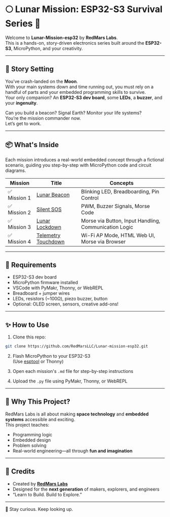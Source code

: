 # 🌕 Lunar Mission: ESP32-S3 Survival Series 🚀  
Welcome to **Lunar-Mission-esp32** by **RedMars Labs**.  
This is a hands-on, story-driven electronics series built around the **ESP32-S3**, MicroPython, and your creativity.

---

## 🧭 Story Setting

You’ve crash-landed on the **Moon**.  
With your main systems down and time running out, you must rely on a handful of parts and your embedded programming skills to survive.  
Your only companion? An **ESP32-S3 dev board**, some **LEDs**, a **buzzer**, and your **ingenuity**.

Can you build a beacon? Signal Earth? Monitor your life systems?  
You’re the mission commander now.  
Let’s get to work.

---

## 📦 What's Inside

Each mission introduces a real-world embedded concept through a fictional scenario, guiding you step-by-step with MicroPython code and circuit diagrams.

| Mission | Title | Concepts |
|--------|-------|----------|
| ✅ Mission 1 | [Lunar Beacon](missions/Mission1_Lunar_Beacon.md) | Blinking LED, Breadboarding, Pin Control |
| ✅ Mission 2 | [Silent SOS](missions/Mission2_Silent_SOS.md) | PWM, Buzzer Signals, Morse Code |
| ✅ Mission 3 | [Lunar Lockdown](missions/Mission3_Lunar_Lockdown.md) | Morse via Button, Input Handling, Communication Logic |
| ✅ Mission 4 | [Telemetry Touchdown](missions/Mission4_Telemetry_Touchdown.md) | Wi-Fi AP Mode, HTML Web UI, Morse via Browser |

---

## 🔧 Requirements

- ESP32-S3 dev board
- MicroPython firmware installed
- VSCode with PyMakr, Thonny, or WebREPL
- Breadboard + jumper wires
- LEDs, resistors (~100Ω), piezo buzzer, button
- Optional: OLED screen, sensors, creative add-ons!

---

## ✨ How to Use

1. Clone this repo:
```bash
git clone https://github.com/RedMarsLLC/Lunar-mission-esp32.git
```

2. Flash MicroPython to your ESP32-S3  
   (Use [esptool](https://docs.micropython.org/en/latest/esp32/tutorial/intro.html) or Thonny)

3. Open each mission's `.md` file for step-by-step instructions

4. Upload the `.py` file using PyMakr, Thonny, or WebREPL

---

## 🌌 Why This Project?

RedMars Labs is all about making **space technology** and **embedded systems** accessible and exciting.  
This project teaches:
- Programming logic  
- Embedded design  
- Problem solving  
- Real-world engineering—all through **fun and imagination**

---

## 📡 Credits

- Created by **[RedMars Labs](https://redmars.com)**  
- Designed for the **next generation** of makers, explorers, and engineers  
- “Learn to Build. Build to Explore.”

---

🚀 Stay curious. Keep looking up.  